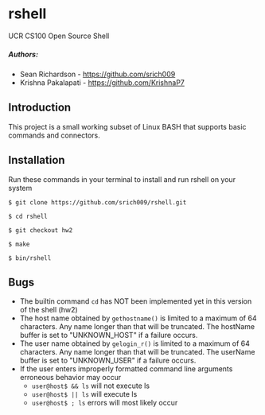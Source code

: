 # rshell
UCR CS100 Open Source Shell

##### Authors:
* Sean Richardson - https://github.com/srich009
* Krishna Pakalapati - https://github.com/KrishnaP7

## Introduction
This project is a small working subset of Linux BASH that supports basic commands and connectors. 

## Installation
Run these commands in your terminal to install and run rshell on your system
```Installation
$ git clone https://github.com/srich009/rshell.git

$ cd rshell

$ git checkout hw2

$ make

$ bin/rshell
```

## Bugs
* The builtin command ```cd``` has NOT been implemented yet in this version of the shell (hw2)
* The host name obtained by ```gethostname()``` is limited to a maximum of 64 characters. Any name longer than that will be truncated. The hostName buffer is set to "UNKNOWN_HOST" if a failure occurs.
* The user name obtained by ```gelogin_r()``` is limited to a maximum of 64 characters. Any name longer than that will be truncated. The userName buffer is set to "UNKNOWN_USER" if a failure occurs.
* If the user enters improperly formatted command line arguments erroneous behavior may occur
    * ```user@host$ && ls``` will not execute ls
    * ```user@host$ || ls``` will execute ls
    * ```user@host$ ; ls``` errors will most likely occur
